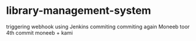 # library-management-system
triggering webhook using Jenkins
commiting 
commiting again
Moneeb toor
4th commit
moneeb + kami

